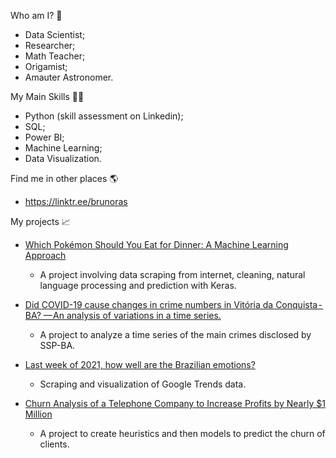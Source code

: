 Who am I? 👦

- Data Scientist;
- Researcher;
- Math Teacher;
- Origamist;
- Amauter Astronomer.

My Main Skills 👩‍💻
- Python (skill assessment on Linkedin);
- SQL;
- Power BI;
- Machine Learning;
- Data Visualization.

Find me in other places 🌎
- https://linktr.ee/brunoras

My projects 📈
- [Which Pokémon Should You Eat for Dinner: A Machine Learning Approach](https://brunoras.medium.com/qual-pok%C3%A9mon-voc%C3%AA-deve-comer-no-seu-jantar-uma-abordagem-com-machine-learning-a08203e5c72f)
   - A project involving data scraping from internet, cleaning, natural language processing and prediction with Keras.

- [Did COVID-19 cause changes in crime numbers in Vitória da Conquista - BA? — An analysis of variations in a time series.](https://brunoras.medium.com/a-covid-19-causou-mudan%C3%A7as-nos-n%C3%BAmeros-de-criminalidade-em-vit%C3%B3ria-da-conquista-ba-f8c40236c680?p=f8c40236c680)
   - A project to analyze a time series of the main crimes disclosed by SSP-BA.

- [Last week of 2021, how well are the Brazilian emotions?](https://brunoras.medium.com/%C3%BAltima-semana-de-2021-como-andam-as-emo%C3%A7%C3%B5es-do-brasileiro-eb32a7cdff5a?p=eb32a7cdff5a)
   - Scraping and visualization of Google Trends data.

- [Churn Analysis of a Telephone Company to Increase Profits by Nearly $1 Million](https://brunoras.medium.com/churn-analysis-of-a-telephone-company-to-increase-profits-by-nearly-1-million-7755e3b17e96)
   - A project to create heuristics and then models to predict the churn of clients.


<!---
brunoras/brunoras is a ✨ special ✨ repository because its `README.md` (this file) appears on your GitHub profile.
You can click the Preview link to take a look at your changes.
--->
